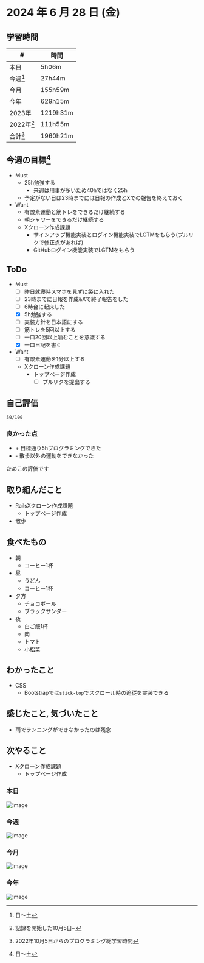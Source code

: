 # 2024 年 6 月 28 日 (金)

## 学習時間
| #          | 時間     |
| ---------- | -------- |
| 本日       | 5h06m    |
| 今週[^1]   | 27h44m   |
| 今月       | 155h59m  |
| 今年       | 629h15m  |
| 2023年     | 1219h31m |
| 2022年[^2] | 111h55m  |
| 合計[^3]   | 1960h21m |

## 今週の目標[^1]
- Must
  - 25h勉強する
    - 来週は用事が多いため40hではなく25h
  - 予定がない日は23時までには日報の作成とXでの報告を終えておく
- Want
  - 有酸素運動と筋トレをできるだけ継続する
  - 朝シャワーをできるだけ継続する
  - Xクローン作成課題
    - サインアップ機能実装とログイン機能実装でLGTMをもらう(プルリクで修正点があれば)
    - GitHubログイン機能実装でLGTMをもらう

## ToDo
- Must
  - [ ] 昨日就寝時スマホを見ずに袋に入れた
  - [ ] 23時までに日報を作成&Xで終了報告をした
  - [ ] 6時台に起床した
  - [x] 5h勉強する
  - [ ] 実装方針を日本語にする
  - [ ] 筋トレを5回以上する
  - [ ] 一口20回以上噛むことを意識する
  - [x] 一口日記を書く
- Want
  - [ ] 有酸素運動を1分以上する
  - Xクローン作成課題
    - トップページ作成
      - [ ] プルリクを提出する

## 自己評価
```
50/100
```
### 良かった点
- \+ 目標通り5hプログラミングできた
- \- 散歩以外の運動をできなかった

ためこの評価です

## 取り組んだこと
- RailsXクローン作成課題
  - トップページ作成
- 散歩

## 食べたもの
- 朝
  - コーヒー1杯
- 昼
  - うどん
  - コーヒー1杯
- 夕方
  - チョコボール
  - ブラックサンダー
- 夜
  - 白ご飯1杯
  - 肉
  - トマト
  - 小松菜

## わかったこと
- CSS
  - Bootstrapでは`stick-top`でスクロール時の追従を実装できる

## 感じたこと, 気づいたこと
- 雨でランニングができなかったのは残念

## 次やること
- Xクローン作成課題
  - トップページ作成

### 本日
![image](https://github.com/nil-ramuda/daily_report/assets/94735931/8272437c-22f3-40ec-bda4-7e1ba7f2b00e)

### 今週
![image](https://github.com/nil-ramuda/daily_report/assets/94735931/be56f2b1-b175-4549-9359-a47b97b2df99)

### 今月
![image](https://github.com/nil-ramuda/daily_report/assets/94735931/aa09ea8d-8da1-4c85-a22b-091db23910e4)

### 今年
![image](https://github.com/nil-ramuda/daily_report/assets/94735931/57ee3254-5922-4d70-b557-629a8d1e115c)


[^1]: 日〜土
[^2]: 記録を開始した10月5日~
[^3]: 2022年10月5日からのプログラミング総学習時間
